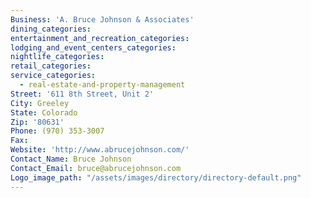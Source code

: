 ```yaml
---
Business: 'A. Bruce Johnson & Associates'
dining_categories:
entertainment_and_recreation_categories:
lodging_and_event_centers_categories:
nightlife_categories:
retail_categories:
service_categories:
  - real-estate-and-property-management
Street: '611 8th Street, Unit 2'
City: Greeley
State: Colorado
Zip: '80631'
Phone: (970) 353-3007
Fax:
Website: 'http://www.abrucejohnson.com/'
Contact_Name: Bruce Johnson
Contact_Email: bruce@abrucejohnson.com
Logo_image_path: "/assets/images/directory/directory-default.png"
---
```



